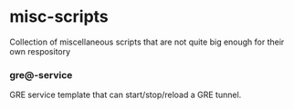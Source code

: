 # misc-scripts
Collection of miscellaneous scripts that are not quite big enough for their own respository

### gre@-service
GRE service template that can start/stop/reload a GRE tunnel.

###